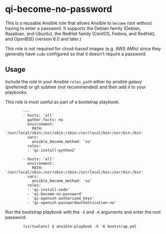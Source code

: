 # qi-become-no-password

This is a reusable Ansible role that allows Ansible to `become` root without having to enter a password.
It supports the Debian family (Debian, Raspbian, and Ubuntu), the RedHat family (CentOS, Fedora, and RedHat), and OpenBSD (version 6.0 and later.)

This role is not required for cloud-based images (e.g. AWS AMIs) since they generally have `sudo` configured so that it doesn't require a password.

## Usage

Include the role in your Ansible `roles_path` either by ansible galaxy (preferred) or git subtree (not recommended) and then add it to your playbooks.

This role is most useful as part of a bootstrap playbook.

            ---
            - hosts: 'all'
              gather_facts: no
              environment:
                PATH: '/usr/local/sbin:/usr/sbin:/sbin:/usr/local/bin:/usr/bin:/bin'
              vars:
                ansible_become_method: 'su'
              roles:
              - 'qi-install-python2'

            - hosts: 'all'
              environment:
                PATH: '/usr/local/sbin:/usr/sbin:/sbin:/usr/local/bin:/usr/bin:/bin'
              vars:
                ansible_become_method: 'su'
              roles:
              - 'qi-install-sudo'
              - 'qi-become-no-password'
              - 'qi-openssh-authorized_keys'
              - 'qi-openssh-passwordauthentication-no'

Run the bootstrap playbook with the `-k` and `-K` arguments and enter the root password.

            (virtualenv) $ ansible-playbook -k -K bootstrap.yml

